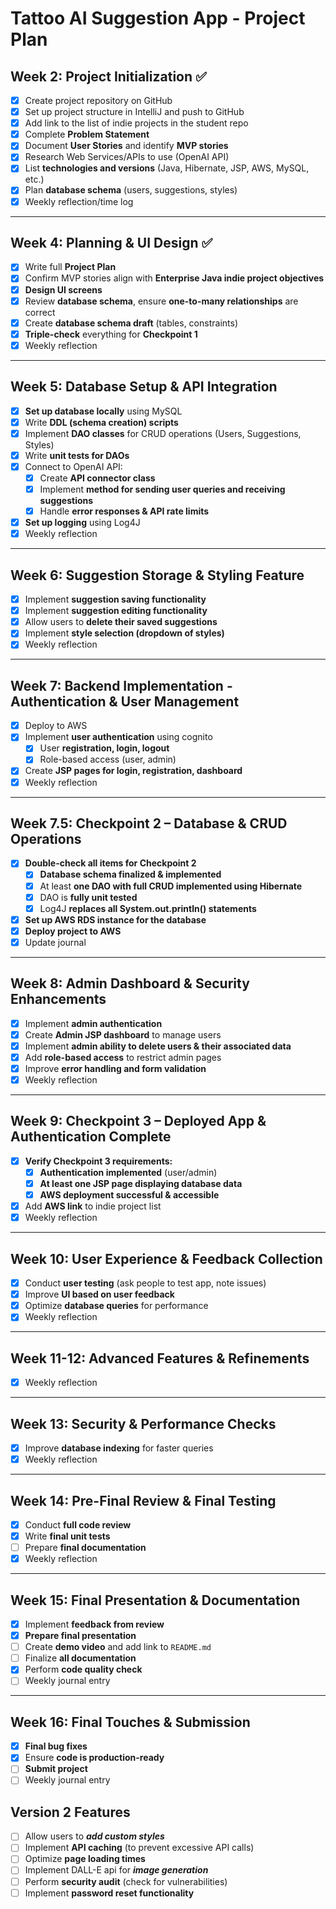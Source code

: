 # Tattoo AI Suggestion App - Project Plan

## Week 2: Project Initialization ✅
- [x] Create project repository on GitHub
- [x] Set up project structure in IntelliJ and push to GitHub
- [x] Add link to the list of indie projects in the student repo
- [x] Complete **Problem Statement**
- [x] Document **User Stories** and identify **MVP stories**
- [x] Research Web Services/APIs to use (OpenAI API)
- [x] List **technologies and versions** (Java, Hibernate, JSP, AWS, MySQL, etc.)
- [x] Plan **database schema** (users, suggestions, styles)
- [x] Weekly reflection/time log

---

## Week 4: Planning & UI Design ✅
- [x] Write full **Project Plan**
- [x] Confirm MVP stories align with **Enterprise Java indie project objectives**
- [x] **Design UI screens**
- [x] Review **database schema**, ensure **one-to-many relationships** are correct
- [x] Create **database schema draft** (tables, constraints)
- [x] **Triple-check** everything for **Checkpoint 1**
- [x] Weekly reflection

---

## Week 5: Database Setup & API Integration
- [X] **Set up database locally** using MySQL
- [X] Write **DDL (schema creation) scripts**
- [X] Implement **DAO classes** for CRUD operations (Users, Suggestions, Styles)
- [X] Write **unit tests for DAOs**
- [X] Connect to OpenAI API:
    - [X] Create **API connector class**
    - [X] Implement **method for sending user queries and receiving suggestions**
    - [X] Handle **error responses & API rate limits**
- [X] **Set up logging** using Log4J
- [X] Weekly reflection

---

## Week 6: Suggestion Storage & Styling Feature
- [X] Implement **suggestion saving functionality**
- [X] Implement **suggestion editing functionality**
- [X] Allow users to **delete their saved suggestions**
- [X] Implement **style selection (dropdown of styles)**
- [X] Weekly reflection

---

## Week 7: Backend Implementation - Authentication & User Management
- [X] Deploy to AWS
- [X] Implement **user authentication** using cognito
    - [X] User **registration, login, logout**
    - [X] Role-based access (user, admin)
- [X] Create **JSP pages for login, registration, dashboard**
- [X] Weekly reflection

---

## Week 7.5: Checkpoint 2 – Database & CRUD Operations
- [X] **Double-check all items for Checkpoint 2**
    - [X] **Database schema finalized & implemented**
    - [X] At least **one DAO with full CRUD implemented using Hibernate**
    - [X] DAO is **fully unit tested**
    - [X] Log4J **replaces all System.out.println() statements**
- [X] **Set up AWS RDS instance for the database**
- [X] **Deploy project to AWS**
- [X] Update journal

---

## Week 8: Admin Dashboard & Security Enhancements
- [X] Implement **admin authentication**
- [X] Create **Admin JSP dashboard** to manage users
- [X] Implement **admin ability to delete users & their associated data**
- [X] Add **role-based access** to restrict admin pages
- [X] Improve **error handling and form validation**
- [X] Weekly reflection

---

## Week 9: Checkpoint 3 – Deployed App & Authentication Complete
- [X] **Verify Checkpoint 3 requirements:**
    - [X] **Authentication implemented** (user/admin)
    - [X] **At least one JSP page displaying database data**
    - [X] **AWS deployment successful & accessible**
- [X] Add **AWS link** to indie project list
- [X] Weekly reflection

---

## Week 10: User Experience & Feedback Collection
- [X] Conduct **user testing** (ask people to test app, note issues)
- [X] Improve **UI based on user feedback**
- [X] Optimize **database queries** for performance
- [X] Weekly reflection

---

## Week 11-12: Advanced Features & Refinements
- [X] Weekly reflection

---

## Week 13: Security & Performance Checks
- [X] Improve **database indexing** for faster queries
- [X] Weekly reflection

---

## Week 14: Pre-Final Review & Final Testing
- [X] Conduct **full code review**
- [X] Write **final unit tests**
- [ ] Prepare **final documentation**
- [X] Weekly reflection

---

## Week 15: Final Presentation & Documentation
- [X] Implement **feedback from review**
- [X] **Prepare final presentation**
- [ ] Create **demo video** and add link to `README.md`
- [ ] Finalize **all documentation**
- [X] Perform **code quality check**
- [ ] Weekly journal entry

---

## Week 16: Final Touches & Submission
- [X] **Final bug fixes**
- [X] Ensure **code is production-ready**
- [ ] **Submit project**
- [ ] Weekly journal entry  

## Version 2 Features
- [ ] Allow users to ***add custom styles***
- [ ] Implement **API caching** (to prevent excessive API calls)
- [ ] Optimize **page loading times**
- [ ] Implement DALL-E api for ***image generation***
- [ ] Perform **security audit** (check for vulnerabilities)
- [ ] Implement **password reset functionality**